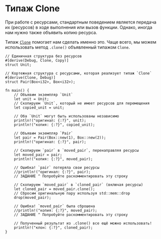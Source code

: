 # Типаж Clone

При работе с ресурсами, стандартным поведением является передача их (ресурсов) в ходе выполнения или вызов функции. Однако, иногда нам нужно также объявить копию ресурса.

Типаж [`Clone`] помогает нам сделать именно это. Чаще всего, мы можем использовать метод `.clone()` объявленный типажом `Clone`.

```rust,editable
// Единичная структура без ресурсов
#[derive(Debug, Clone, Copy)]
struct Unit;

// Кортежная структура с ресурсами, которая реализует типаж `Clone`
#[derive(Clone, Debug)]
struct Pair(Box<i32>, Box<i32>);

fn main() {
    // Объявим экземпляр `Unit`
    let unit = Unit;
    // Скопируем `Unit`, который не имеет ресурсов для перемещения
    let copied_unit = unit;

    // Оба `Unit` могут быть использованы независимо
    println!("оригинал: {:?}", unit);
    println!("копия: {:?}", copied_unit);

    // Объявим экземпляр `Pair`
    let pair = Pair(Box::new(1), Box::new(2));
    println!("оригинал: {:?}", pair);

    // Скопируем `pair` в `moved_pair`, перенаправляя ресурсы
    let moved_pair = pair;
    println!("копия: {:?}", moved_pair);

    // Ошибка! `pair` потеряла свои ресурсы
    //println!("оригинал: {:?}", pair);
    // ЗАДАНИЕ ^ Попробуйте раскомментировать эту строку

    // Скопируем `moved_pair` в `cloned_pair` (включая ресурсы)
    let cloned_pair = moved_pair.clone();
    // Сбросим оригинальную пару используя std::mem::drop
    drop(moved_pair);

    // Ошибка! `moved_pair` была сброшена
    //println!("копия: {:?}", moved_pair);
    // ЗАДАНИЕ ^ Попробуйте раскомментировать эту строку

    // Полученный результат из .clone() все ещё можно использовать!
    println!("клон: {:?}", cloned_pair);
}
```


[`Clone`]: https://doc.rust-lang.org/std/clone/trait.Clone.html